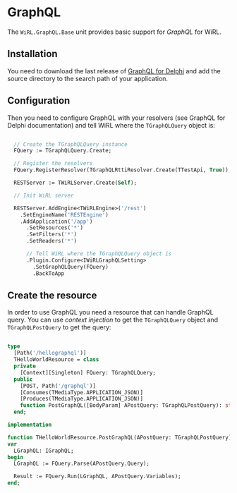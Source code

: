 # GraphQL

The `WiRL.GraphQL.Base` unit provides basic support for *GraphQL* for WiRL.

## Installation

You need to download the last release of  [GraphQL for Delphi](https://github.com/lminuti/graphql) and add the source directory to the search path of your application.

## Configuration

Then you need to configure GraphQL with your resolvers (see GraphQL for Delphi documentation) and tell WiRL where the `TGraphQLQuery` object is:

```pascal

  // Create the TGraphQLQuery instance
  FQuery := TGraphQLQuery.Create;

  // Register the resolvers
  FQuery.RegisterResolver(TGraphQLRttiResolver.Create(TTestApi, True));

  RESTServer := TWiRLServer.Create(Self);

  // Init WiRL server

  RESTServer.AddEngine<TWiRLEngine>('/rest')
    .SetEngineName('RESTEngine')
    .AddApplication('/app')
      .SetResources('*')
      .SetFilters('*')
      .SetReaders('*')

      // Tell WiRL where the TGraphQLQuery object is
      .Plugin.Configure<IWiRLGraphQLSetting>
        .SetGraphQLQuery(FQuery)
        .BackToApp

```

## Create the resource

In order to use GraphQL you need a resource that can handle GraphQL query. You can use *context injection* to get the `TGraphQLQuery` object and `TGraphQLPostQuery` to get the query:

```pascal

type
  [Path('/hellographql')]
  THelloWorldResource = class
  private
    [Context][Singleton] FQuery: TGraphQLQuery;
  public
    [POST, Path('/graphql')]
    [Consumes(TMediaType.APPLICATION_JSON)]
    [Produces(TMediaType.APPLICATION_JSON)]
    function PostGraphQL([BodyParam] APostQuery: TGraphQLPostQuery): string;
  end;

implementation

function THelloWorldResource.PostGraphQL(APostQuery: TGraphQLPostQuery): string;
var
  LGraphQL: IGraphQL;
begin
  LGraphQL := FQuery.Parse(APostQuery.Query);

  Result := FQuery.Run(LGraphQL, APostQuery.Variables);
end;


```